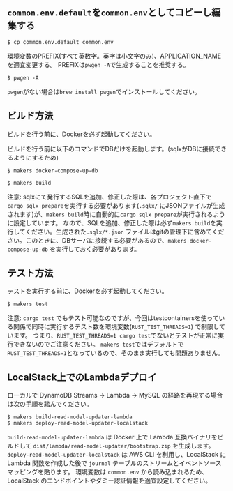 ## `common.env.default`を`common.env`としてコピーし編集する

```shell
$ cp common.env.default common.env
```

環境変数のPREFIX(すべて英数字。英字は小文字のみ)、APPLICATION_NAMEを適宜変更する。
PREFIXは`pwgen -A`で生成することを推奨する。

```shell
$ pwgen -A
```

`pwgen`がない場合は`brew install pwgen`でインストールしてください。

## ビルド方法

ビルドを行う前に、Dockerを必ず起動してください。

ビルドを行う前に以下のコマンドでDBだけを起動します。(sqlxがDBに接続できるようにするため)

```shell
$ makers docker-compose-up-db
```

```shell
$ makers build
```

注意: sqlxにて発行するSQLを追加、修正した際は、各プロジェクト直下で`cargo sqlx prepare`を実行する必要があります(`.sqlx/`
にJSONファイルが生成されます)が、`makers build`時に自動的に`cargo sqlx prepare`が実行されるように設定しています。
なので、SQLを追加、修正した際は必ず`makers build`を実行してください。生成された`.sqlx/*.json`
ファイルはgitの管理下に含めてください。このときに、DBサーバに接続する必要があるので、`makers docker-compose-up-db`
を実行しておく必要があります。

## テスト方法

テストを実行する前に、Dockerを必ず起動してください。

```shell
$ makers test
```

注意: `cargo test`
でもテスト可能なのですが、今回はtestcontainersを使っている関係で同時に実行するテスト数を環境変数(`RUST_TEST_THREADS=1`)
で制限しています。
つまり、`RUST_TEST_THREADS=1 cargo test`でないとテストが正常に実行できないのでご注意ください。
`makers test`ではデフォルトで`RUST_TEST_THREADS=1`となっているので、そのまま実行しても問題ありません。

## LocalStack上でのLambdaデプロイ

ローカルで DynamoDB Streams → Lambda → MySQL の経路を再現する場合は次の手順を踏んでください。

```shell
$ makers build-read-model-updater-lambda
$ makers deploy-read-model-updater-localstack
```

`build-read-model-updater-lambda` は Docker 上で Lambda 互換バイナリをビルドして `dist/lambda/read-model-updater/bootstrap.zip` を生成します。
`deploy-read-model-updater-localstack` は AWS CLI を利用し、LocalStack に Lambda 関数を作成した後で `journal` テーブルのストリームとイベントソースマッピングを貼ります。
環境変数は `common.env` から読み込まれるため、LocalStack のエンドポイントやダミー認証情報を適宜設定してください。
